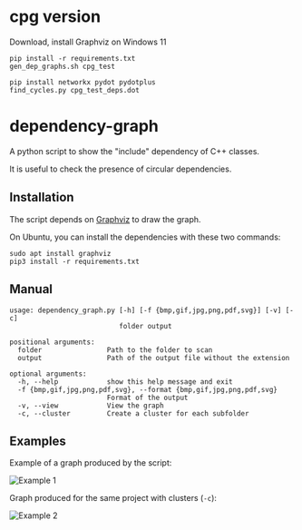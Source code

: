 # cpg version

Download, install Graphviz on Windows 11

```
pip install -r requirements.txt
gen_dep_graphs.sh cpg_test
```

```
pip install networkx pydot pydotplus
find_cycles.py cpg_test_deps.dot
```

# dependency-graph

A python script to show the "include" dependency of C++ classes.

It is useful to check the presence of circular dependencies.

## Installation

The script depends on [Graphviz](https://www.graphviz.org/) to draw the graph. 

On Ubuntu, you can install the dependencies with these two commands:

```
sudo apt install graphviz
pip3 install -r requirements.txt
```

## Manual

```
usage: dependency_graph.py [-h] [-f {bmp,gif,jpg,png,pdf,svg}] [-v] [-c]
                           folder output

positional arguments:
  folder                Path to the folder to scan
  output                Path of the output file without the extension

optional arguments:
  -h, --help            show this help message and exit
  -f {bmp,gif,jpg,png,pdf,svg}, --format {bmp,gif,jpg,png,pdf,svg}
                        Format of the output
  -v, --view            View the graph
  -c, --cluster         Create a cluster for each subfolder
```

## Examples

Example of a graph produced by the script:

![Example 1](https://github.com/pvigier/dependency-graph/raw/master/examples/example1.png)

Graph produced for the same project with clusters (`-c`):

![Example 2](https://github.com/pvigier/dependency-graph/raw/master/examples/example2.png)
